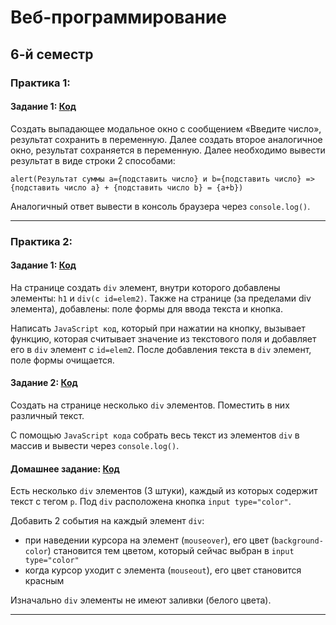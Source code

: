 #  Веб-программирование

## 6-й семестр

### Практика 1:

#### Задание 1: <a href="https://github.com/Breez97/WebProjects/tree/main/6-th%20Module/Practice_1">Код</a>

Создать выпадающее модальное окно с сообщением «Введите число»,
результат сохранить в переменную. Далее создать второе аналогичное окно,
результат сохраняется в переменную.
Далее необходимо вывести результат в виде строки 2 способами:

`alert(Результат суммы a={подставить число} и b={подставить число}
=> {подставить число a} + {подставить число b} = {a+b})`

Аналогичный ответ вывести в консоль браузера через `console.log()`.

---

### Практика 2:

#### Задание 1: <a href="https://github.com/Breez97/WebProjects/tree/main/6-th%20Module/Practice_2/Task_1">Код</a>

На странице создать `div` элемент, внутри которого добавлены элементы:
`h1` и `div(с id=elem2)`. Также на странице (за пределами div элемента),
добавлены: поле формы для ввода текста и кнопка.

Написать `JavaScript код`, который при нажатии на кнопку, вызывает
функцию, которая считывает значение из текстового поля и добавляет его в
`div` элемент с `id=elem2`.
После добавления текста в `div` элемент, поле формы очищается.

#### Задание 2: <a href="https://github.com/Breez97/WebProjects/tree/main/6-th%20Module/Practice_2/Task_2">Код</a>

Создать на странице несколько `div` элементов. Поместить в них различный текст.

С помощью `JavaScript кода` собрать весь текст из элементов `div` в массив и вывести через `console.log()`.

#### Домашнее задание: <a href="https://github.com/Breez97/WebProjects/tree/main/6-th%20Module/Hometasks/Hometask_Practice_1_2">Код</a>

Есть несколько `div` элементов (3 штуки), каждый из которых содержит текст с тегом `p`.
Под `div` расположена кнопка `input type="color"`.

Добавить 2 события на каждый элемент `div`:

- при наведении курсора на элемент (`mouseover`), его цвет (`background-color`) становится тем цветом, который сейчас выбран в `input type="color"`
- когда курсор уходит с элемента (`mouseout`), его цвет становится красным

Изначально `div` элементы не имеют заливки (белого цвета).

---